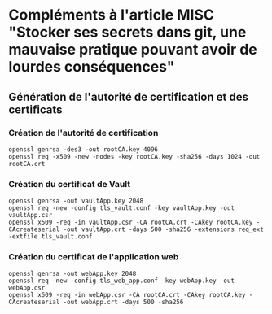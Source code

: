 # Compléments à l'article MISC "Stocker ses secrets dans git, une mauvaise pratique pouvant avoir de lourdes conséquences"

## Génération de l'autorité de certification et des certificats

### Création de l'autorité de certification

```
openssl genrsa -des3 -out rootCA.key 4096
openssl req -x509 -new -nodes -key rootCA.key -sha256 -days 1024 -out rootCA.crt
```

### Création du certificat de Vault

```
openssl genrsa -out vaultApp.key 2048
openssl req -new -config tls_vault.conf -key vaultApp.key -out vaultApp.csr
openssl x509 -req -in vaultApp.csr -CA rootCA.crt -CAkey rootCA.key -CAcreateserial -out vaultApp.crt -days 500 -sha256 -extensions req_ext -extfile tls_vault.conf
```

### Création du certificat de l'application web

```
openssl genrsa -out webApp.key 2048
openssl req -new -config tls_web_app.conf -key webApp.key -out webApp.csr
openssl x509 -req -in webApp.csr -CA rootCA.crt -CAkey rootCA.key -CAcreateserial -out webApp.crt -days 500 -sha256
```
